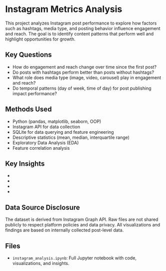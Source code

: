 # Instagram Metrics Analysis
This project analyzes Instagram post performance to explore how factors such as hashtags, media type, and posting behavior influence engagement and reach. The goal is to identify content patterns that perform well and highlight opportunities for growth.

## Key Questions
- How do engagement and reach change over time since the first post?  
- Do posts with hashtags perform better than posts without hashtags?  
- What role does media type (image, video, carousel) play in engagement and reach?  
- Do temporal patterns (day of week, time of day) for post publishing impact performance?  

## Methods Used
- Python (pandas, matplotlib, seaborn, OOP)
- Instagram API for data collection
- SQLite for data querying and feature engineering
- Descriptive statistics (mean, median, interquartile range) 
- Exploratory Data Analysis (EDA)
- Feature correlation analysis 

## Key Insights
-
-
-
-


## Data Source Disclosure
The dataset is derived from Instagram Graph API. Raw files are not shared publicly to respect platform policies and data privacy. All visualizations and findings are based on internally collected post-level data.  

## Files
- `instagram_analysis.ipynb`: Full Jupyter notebook with code, visualizations, and insights. 
